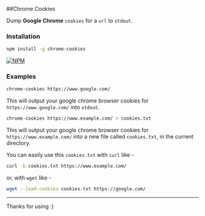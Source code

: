 ##Chrome Cookies

Dump **Google Chrome** `cookies` for a `url` to `stdout`.

### Installation

```bash
npm install -g chrome-cookies
```

[![NPM](https://nodei.co/npm/chrome-cookies.png)](https://nodei.co/npm/chrome-cookies/)

### Examples

```bash
chrome-cookies https://www.google.com/
```

This will output your google chrome browser cookies for `https://www.google.com/` into `stdout`.


```bash
chrome-cookies https://www.example.com/ > cookies.txt
```

This will output your google chrome browser cookies for `https://www.example.com/` into a new file called `cookies.txt`, in the current directory.

You can easily use this `cookies.txt` with `curl` like -

```bash
curl -b cookies.txt https://www.example.com/
```

or, with `wget` like -

```bash
wget --load-cookies cookies.txt https://google.com/
```

---
Thanks for using :)
